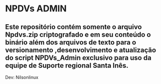 # NPDVs ADMIN
## Este repositório contém somente o arquivo Npdvs.zip criptografado e em seu conteúdo o binário além dos arquivos de texto para o versionamento ,desenvolvimento e atualização do script NPDVs_Admin exclusivo para uso da equipe de Suporte regional Santa Inês.
Dev: Nilsonlinux

